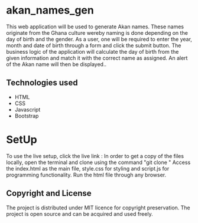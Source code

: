 # akan_names_gen
This web application will be used to generate Akan names. These names originate from the Ghana culture wereby naming is done depending on the day of birth and the gender.
As a user, one will be required to enter the year, month and date of birth through a form and click the submit button. The business logic of the application will calculate the day of birth from the given information and match it with the correct name as assigned. An alert of the Akan name will then be displayed..
## Technologies used
<ul>
  <li>HTML</li>
  <li>CSS</li>
  <li>Javascript</li>
  <li>Bootstrap</li>
 </ul>

# SetUp
To use the live setup, click the live link :
In order to get a copy of the files locally, open the terminal and clone using the command "git clone "
Access the index.html as the main file, style.css for styling and script.js for programming functionality. Run the html file through any browser.
## Copyright and License
The project is distributed under MIT licence for copyright preservation. The project is open source and can be acquired and used freely.
